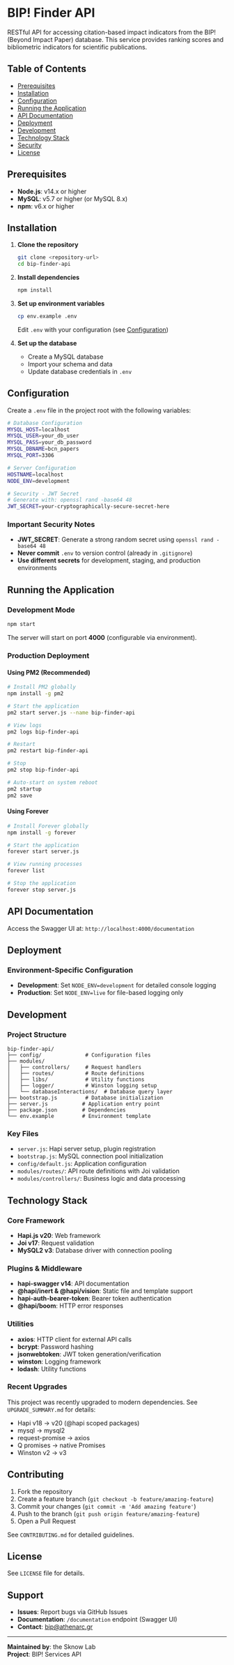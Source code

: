 # BIP! Finder API

RESTful API for accessing citation-based impact indicators from the BIP! (Beyond Impact Paper) database. This service provides ranking scores and bibliometric indicators for scientific publications.

## Table of Contents

- [Prerequisites](#prerequisites)
- [Installation](#installation)
- [Configuration](#configuration)
- [Running the Application](#running-the-application)
- [API Documentation](#api-documentation)
- [Deployment](#deployment)
- [Development](#development)
- [Technology Stack](#technology-stack)
- [Security](#security)
- [License](#license)


## Prerequisites

- **Node.js**: v14.x or higher
- **MySQL**: v5.7 or higher (or MySQL 8.x)
- **npm**: v6.x or higher

## Installation

1. **Clone the repository**
   ```bash
   git clone <repository-url>
   cd bip-finder-api
   ```

2. **Install dependencies**
   ```bash
   npm install
   ```

3. **Set up environment variables**
   ```bash
   cp env.example .env
   ```
   
   Edit `.env` with your configuration (see [Configuration](#configuration))

4. **Set up the database**
   - Create a MySQL database
   - Import your schema and data
   - Update database credentials in `.env`

## Configuration

Create a `.env` file in the project root with the following variables:

```bash
# Database Configuration
MYSQL_HOST=localhost
MYSQL_USER=your_db_user
MYSQL_PASS=your_db_password
MYSQL_DBNAME=bcn_papers
MYSQL_PORT=3306

# Server Configuration
HOSTNAME=localhost
NODE_ENV=development

# Security - JWT Secret
# Generate with: openssl rand -base64 48
JWT_SECRET=your-cryptographically-secure-secret-here
```

### Important Security Notes

- **JWT_SECRET**: Generate a strong random secret using `openssl rand -base64 48`
- **Never commit** `.env` to version control (already in `.gitignore`)
- **Use different secrets** for development, staging, and production environments

## Running the Application

### Development Mode

```bash
npm start
```

The server will start on port **4000** (configurable via environment).

### Production Deployment

#### Using PM2 (Recommended)

```bash
# Install PM2 globally
npm install -g pm2

# Start the application
pm2 start server.js --name bip-finder-api

# View logs
pm2 logs bip-finder-api

# Restart
pm2 restart bip-finder-api

# Stop
pm2 stop bip-finder-api

# Auto-start on system reboot
pm2 startup
pm2 save
```

#### Using Forever

```bash
# Install Forever globally
npm install -g forever

# Start the application
forever start server.js

# View running processes
forever list

# Stop the application
forever stop server.js
```

## API Documentation

Access the Swagger UI at: `http://localhost:4000/documentation`

## Deployment

### Environment-Specific Configuration

- **Development**: Set `NODE_ENV=development` for detailed console logging
- **Production**: Set `NODE_ENV=live` for file-based logging only

## Development

### Project Structure

```
bip-finder-api/
├── config/              # Configuration files
├── modules/
│   ├── controllers/     # Request handlers
│   ├── routes/          # Route definitions
│   ├── libs/            # Utility functions
│   ├── logger/          # Winston logging setup
│   └── databaseInteractions/  # Database query layer
├── bootstrap.js         # Database initialization
├── server.js           # Application entry point
├── package.json        # Dependencies
└── env.example         # Environment template
```

### Key Files

- `server.js`: Hapi server setup, plugin registration
- `bootstrap.js`: MySQL connection pool initialization
- `config/default.js`: Application configuration
- `modules/routes/`: API route definitions with Joi validation
- `modules/controllers/`: Business logic and data processing

## Technology Stack

### Core Framework
- **Hapi.js v20**: Web framework
- **Joi v17**: Request validation
- **MySQL2 v3**: Database driver with connection pooling

### Plugins & Middleware
- **hapi-swagger v14**: API documentation
- **@hapi/inert & @hapi/vision**: Static file and template support
- **hapi-auth-bearer-token**: Bearer token authentication
- **@hapi/boom**: HTTP error responses

### Utilities
- **axios**: HTTP client for external API calls
- **bcrypt**: Password hashing
- **jsonwebtoken**: JWT token generation/verification
- **winston**: Logging framework
- **lodash**: Utility functions

### Recent Upgrades

This project was recently upgraded to modern dependencies. See `UPGRADE_SUMMARY.md` for details:
- Hapi v18 → v20 (@hapi scoped packages)
- mysql → mysql2
- request-promise → axios
- Q promises → native Promises
- Winston v2 → v3

## Contributing

1. Fork the repository
2. Create a feature branch (`git checkout -b feature/amazing-feature`)
3. Commit your changes (`git commit -m 'Add amazing feature'`)
4. Push to the branch (`git push origin feature/amazing-feature`)
5. Open a Pull Request

See `CONTRIBUTING.md` for detailed guidelines.

## License

See `LICENSE` file for details.

## Support

- **Issues**: Report bugs via GitHub Issues
- **Documentation**: `/documentation` endpoint (Swagger UI)
- **Contact**: bip@athenarc.gr

---

**Maintained by**: the Sknow Lab  
**Project**: BIP! Services API